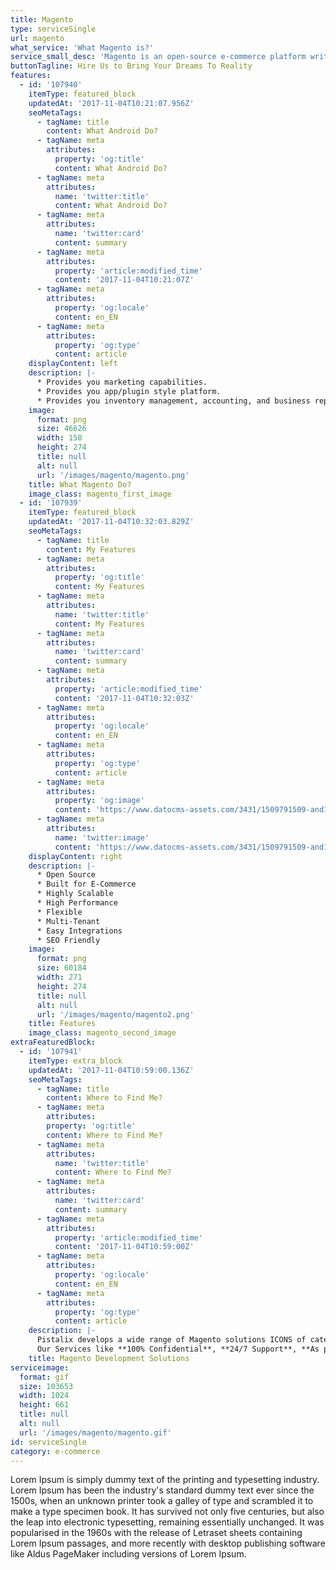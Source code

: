 ```yaml
---
title: Magento
type: serviceSingle
url: magento
what_service: 'What Magento is?'
service_small_desc: 'Magento is an open-source e-commerce platform written in PHP. The software was originally developed by Varien Inc. Magento employs the MySQL or MariaDB relational database management system, the PHP programming language, and elements of the Zend Framework. It applies the conventions of object-oriented programming and model–view–controller architecture. Magento also uses the entity–attribute–value model to store data. On top of that, Magento 2 introduced the Model-View-ViewModel pattern to its front-end code using the JavaScript library Knockout.js.'
buttonTagline: Hire Us to Bring Your Dreams To Reality
features:
  - id: '107940'
    itemType: featured_block
    updatedAt: '2017-11-04T10:21:07.956Z'
    seoMetaTags:
      - tagName: title
        content: What Android Do?
      - tagName: meta
        attributes:
          property: 'og:title'
          content: What Android Do?
      - tagName: meta
        attributes:
          name: 'twitter:title'
          content: What Android Do?
      - tagName: meta
        attributes:
          name: 'twitter:card'
          content: summary
      - tagName: meta
        attributes:
          property: 'article:modified_time'
          content: '2017-11-04T10:21:07Z'
      - tagName: meta
        attributes:
          property: 'og:locale'
          content: en_EN
      - tagName: meta
        attributes:
          property: 'og:type'
          content: article
    displayContent: left
    description: |-
      * Provides you marketing capabilities.
      * Provides you app/plugin style platform.
      * Provides you inventory management, accounting, and business reporting.
    image:
      format: png
      size: 46626
      width: 158
      height: 274
      title: null
      alt: null
      url: '/images/magento/magento.png'
    title: What Magento Do?
    image_class: magento_first_image
  - id: '107939'
    itemType: featured_block
    updatedAt: '2017-11-04T10:32:03.829Z'
    seoMetaTags:
      - tagName: title
        content: My Features
      - tagName: meta
        attributes:
          property: 'og:title'
          content: My Features
      - tagName: meta
        attributes:
          name: 'twitter:title'
          content: My Features
      - tagName: meta
        attributes:
          name: 'twitter:card'
          content: summary
      - tagName: meta
        attributes:
          property: 'article:modified_time'
          content: '2017-11-04T10:32:03Z'
      - tagName: meta
        attributes:
          property: 'og:locale'
          content: en_EN
      - tagName: meta
        attributes:
          property: 'og:type'
          content: article
      - tagName: meta
        attributes:
          property: 'og:image'
          content: 'https://www.datocms-assets.com/3431/1509791509-and1-1.png?'
      - tagName: meta
        attributes:
          name: 'twitter:image'
          content: 'https://www.datocms-assets.com/3431/1509791509-and1-1.png?'
    displayContent: right
    description: |-
      * Open Source
      * Built for E-Commerce
      * Highly Scalable
      * High Performance
      * Flexible
      * Multi-Tenant
      * Easy Integrations
      * SEO Friendly
    image:
      format: png
      size: 60184
      width: 271
      height: 274
      title: null
      alt: null
      url: '/images/magento/magento2.png'
    title: Features
    image_class: magento_second_image
extraFeaturedBlock:
  - id: '107941'
    itemType: extra_block
    updatedAt: '2017-11-04T10:59:00.136Z'
    seoMetaTags:
      - tagName: title
        content: Where to Find Me?
      - tagName: meta
        attributes:
        property: 'og:title'
        content: Where to Find Me?
      - tagName: meta
        attributes:
          name: 'twitter:title'
          content: Where to Find Me?
      - tagName: meta
        attributes:
          name: 'twitter:card'
          content: summary
      - tagName: meta
        attributes:
          property: 'article:modified_time'
          content: '2017-11-04T10:59:00Z'
      - tagName: meta
        attributes:
          property: 'og:locale'
          content: en_EN
      - tagName: meta
        attributes:
          property: 'og:type'
          content: article
    description: |-
      Pistalix develops a wide range of Magento solutions ICONS of categories (like games, social network, health, travel, etc.)
      Our Services like **100% Confidential**, **24/7 Support**, **As per your dreams**, **Affordable Services**, **Services for Multiple Devices** and **Persistent Client Interaction**
    title: Magento Development Solutions
serviceimage:
  format: gif
  size: 103653
  width: 1024
  height: 661
  title: null
  alt: null
  url: '/images/magento/magento.gif'
id: serviceSingle
category: e-commerce
---
```


Lorem Ipsum is simply dummy text of the printing and typesetting industry. Lorem Ipsum has been the industry's standard dummy text ever since the 1500s, when an unknown printer took a galley of type and scrambled it to make a type specimen book. It has survived not only five centuries, but also the leap into electronic typesetting, remaining essentially unchanged. It was popularised in the 1960s with the release of Letraset sheets containing Lorem Ipsum passages, and more recently with desktop publishing software like Aldus PageMaker including versions of Lorem Ipsum.
